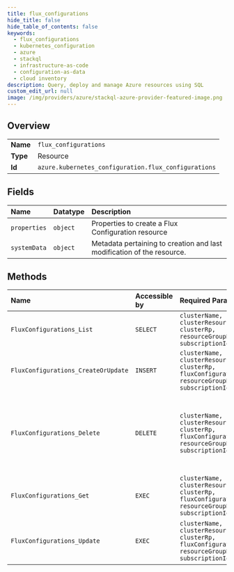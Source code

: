 ```yaml
---
title: flux_configurations
hide_title: false
hide_table_of_contents: false
keywords:
  - flux_configurations
  - kubernetes_configuration
  - azure    
  - stackql
  - infrastructure-as-code
  - configuration-as-data
  - cloud inventory
description: Query, deploy and manage Azure resources using SQL
custom_edit_url: null
image: /img/providers/azure/stackql-azure-provider-featured-image.png
---
```

  
    

## Overview
<table><tbody>
<tr><td><b>Name</b></td><td><code>flux_configurations</code></td></tr>
<tr><td><b>Type</b></td><td>Resource</td></tr>
<tr><td><b>Id</b></td><td><code>azure.kubernetes_configuration.flux_configurations</code></td></tr>
</tbody></table>

## Fields
| Name | Datatype | Description |
|:-----|:---------|:------------|
| `properties` | `object` | Properties to create a Flux Configuration resource |
| `systemData` | `object` | Metadata pertaining to creation and last modification of the resource. |
## Methods
| Name | Accessible by | Required Params | Description |
|:-----|:--------------|:----------------|:------------|
| `FluxConfigurations_List` | `SELECT` | `clusterName, clusterResourceName, clusterRp, resourceGroupName, subscriptionId` | List all Flux Configurations. |
| `FluxConfigurations_CreateOrUpdate` | `INSERT` | `clusterName, clusterResourceName, clusterRp, fluxConfigurationName, resourceGroupName, subscriptionId` | Create a new Kubernetes Flux Configuration. |
| `FluxConfigurations_Delete` | `DELETE` | `clusterName, clusterResourceName, clusterRp, fluxConfigurationName, resourceGroupName, subscriptionId` | This will delete the YAML file used to set up the Flux Configuration, thus stopping future sync from the source repo. |
| `FluxConfigurations_Get` | `EXEC` | `clusterName, clusterResourceName, clusterRp, fluxConfigurationName, resourceGroupName, subscriptionId` | Gets details of the Flux Configuration. |
| `FluxConfigurations_Update` | `EXEC` | `clusterName, clusterResourceName, clusterRp, fluxConfigurationName, resourceGroupName, subscriptionId` | Update an existing Kubernetes Flux Configuration. |
